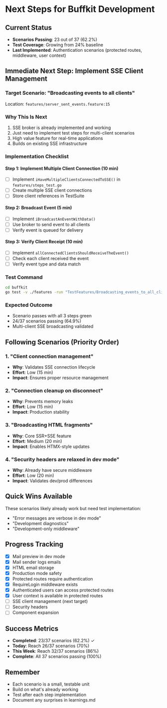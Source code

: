 # Next Steps for Buffkit Development

## Current Status
- **Scenarios Passing**: 23 out of 37 (62.2%)
- **Test Coverage**: Growing from 24% baseline
- **Last Implemented**: Authentication scenarios (protected routes, middleware, user context)

## Immediate Next Step: Implement SSE Client Management

### Target Scenario: "Broadcasting events to all clients"
Location: `features/server_sent_events.feature:15`

### Why This Is Next
1. SSE broker is already implemented and working
2. Just need to implement test steps for multi-client scenarios
3. High value feature for real-time applications
4. Builds on existing SSE infrastructure

### Implementation Checklist

#### Step 1: Implement Multiple Client Connection (10 min)
- [ ] Implement `iHaveMultipleClientsConnectedToSSE()` in `features/steps_test.go`
- [ ] Create multiple SSE client connections
- [ ] Store client references in TestSuite

#### Step 2: Broadcast Event (5 min)
- [ ] Implement `iBroadcastAnEventWithData()`
- [ ] Use broker to send event to all clients
- [ ] Verify event is queued for delivery

#### Step 3: Verify Client Receipt (10 min)
- [ ] Implement `allConnectedClientsShouldReceiveTheEvent()`
- [ ] Check each client received the event
- [ ] Verify event type and data match

### Test Command
```bash
cd buffkit
go test -v ./features -run "TestFeatures/Broadcasting_events_to_all_clients"
```

### Expected Outcome
- Scenario passes with all 3 steps green
- 24/37 scenarios passing (64.9%)
- Multi-client SSE broadcasting validated

## Following Scenarios (Priority Order)

### 1. "Client connection management"
- **Why**: Validates SSE connection lifecycle
- **Effort**: Low (15 min)
- **Impact**: Ensures proper resource management

### 2. "Connection cleanup on disconnect"
- **Why**: Prevents memory leaks
- **Effort**: Low (15 min)
- **Impact**: Production stability

### 3. "Broadcasting HTML fragments"
- **Why**: Core SSR+SSE feature
- **Effort**: Medium (20 min)
- **Impact**: Enables HTMX-style updates

### 4. "Security headers are relaxed in dev mode"
- **Why**: Already have secure middleware
- **Effort**: Low (20 min)
- **Impact**: Validates dev/prod differences

## Quick Wins Available
These scenarios likely already work but need test implementation:
- "Error messages are verbose in dev mode"
- "Development diagnostics"
- "Development-only middleware"

## Progress Tracking
- [x] Mail preview in dev mode
- [x] Mail sender logs emails
- [x] HTML email storage
- [x] Production mode safety
- [x] Protected routes require authentication
- [x] RequireLogin middleware exists
- [x] Authenticated users can access protected routes
- [x] User context is available in protected routes
- [ ] SSE client management (next target)
- [ ] Security headers
- [ ] Component expansion

## Success Metrics
- **Completed**: 23/37 scenarios (62.2%) ✓
- **Today**: Reach 26/37 scenarios (70%)
- **This Week**: Reach 32/37 scenarios (86%)
- **Complete**: All 37 scenarios passing (100%)

## Remember
- Each scenario is a small, testable unit
- Build on what's already working
- Test after each step implementation
- Document any surprises in learnings.md